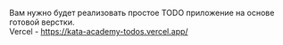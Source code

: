 Вам нужно будет реализовать простое TODO приложение на основе готовой верстки.<br />
Vercel - https://kata-academy-todos.vercel.app/
